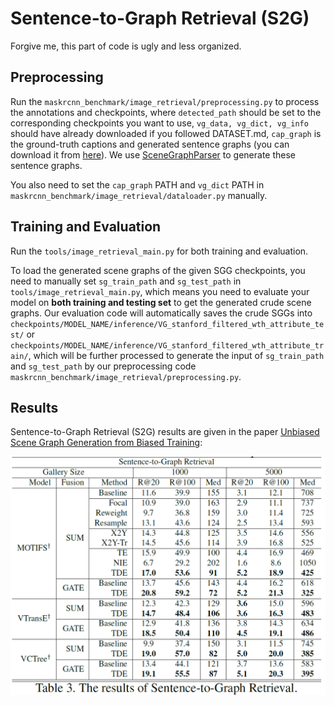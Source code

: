 # Sentence-to-Graph Retrieval (S2G)

Forgive me, this part of code is ugly and less organized.

## Preprocessing

Run the ```maskrcnn_benchmark/image_retrieval/preprocessing.py``` to process the annotations and checkpoints, where ```detected_path``` should be set to the corresponding checkpoints you want to use, ```vg_data, vg_dict, vg_info``` should have already downloaded if you followed DATASET.md, ```cap_graph``` is the ground-truth captions and generated sentence graphs (you can download it from [here](https://onedrive.live.com/embed?cid=22376FFAD72C4B64&resid=22376FFAD72C4B64%21779999&authkey=AGW0Wxjb1JSDFnc)). We use [SceneGraphParser](https://github.com/vacancy/SceneGraphParser) to generate these sentence graphs.

You also need to set the ```cap_graph``` PATH and ```vg_dict``` PATH in ```maskrcnn_benchmark/image_retrieval/dataloader.py``` manually.

## Training and Evaluation

Run the ```tools/image_retrieval_main.py``` for both training and evaluation. 

To load the generated scene graphs of the given SGG checkpoints, you need to manually set ```sg_train_path``` and ```sg_test_path``` in ```tools/image_retrieval_main.py```, which means you need to evaluate your model on **both training and testing set** to get the generated crude scene graphs. Our evaluation code will automatically saves the crude SGGs into ```checkpoints/MODEL_NAME/inference/VG_stanford_filtered_wth_attribute_test/```  or ```checkpoints/MODEL_NAME/inference/VG_stanford_filtered_wth_attribute_train/```, which will be further processed to generate the input of ```sg_train_path``` and ```sg_test_path``` by our preprocessing code ```maskrcnn_benchmark/image_retrieval/preprocessing.py```.

## Results

Sentence-to-Graph Retrieval (S2G) results are given in the paper [Unbiased Scene Graph Generation from Biased Training](https://kaihuatang.github.io/):

![alt text](../../demo/TDE_Results3.png "from 'Unbiased Scene Graph Generation from Biased Training'")
